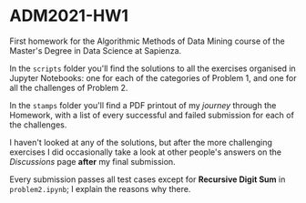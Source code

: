 # ADM2021-HW1
First homework for the Algorithmic Methods of Data Mining course of the Master's Degree in Data Science at Sapienza.

In the `scripts` folder you'll find the solutions to all the exercises organised in Jupyter Notebooks: one for each of the categories of Problem 1, and one for all the challenges of Problem 2.

In the `stamps` folder you'll find a PDF printout of my *journey* through the Homework, with a list of every successful and failed submission for each of the challenges.

I haven't looked at any of the solutions, but after the more challenging exercises I did occasionally take a look at other people's answers on the *Discussions* page **after** my final submission.

Every submission passes all test cases except for **Recursive Digit Sum** in `problem2.ipynb`; I explain the reasons why there.
